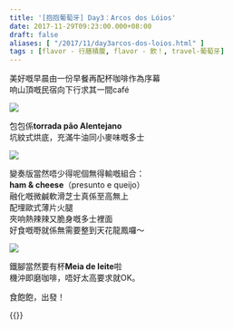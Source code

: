 ```yaml
---
title: '[抱抱葡萄牙] Day3：Arcos dos Lóios'
date: 2017-11-29T09:23:00.000+08:00
draft: false
aliases: [ "/2017/11/day3arcos-dos-loios.html" ]
tags : [flavor - 行膳積腹, flavor - 飲！, travel-葡萄牙]
---
```


美好嘅早晨由一份早餐再配杯咖啡作為序幕  
响山頂嘅民宿向下行求其一間café  

![](/images/portugal3a1.jpg)

包包係**torrada pão Alentejano**  
坑紋式烘底，充滿牛油同小麥味嘅多士  

![](/images/portugal3a2.jpg)

變奏版當然唔少得呢個無得輸嘅組合：  
**ham & cheese**（presunto e queijo）  
融化嘅微鹹軟滑芝士真係至高無上  
配埋歐式薄片火腿  
夾响熱辣辣又脆身嘅多士裡面  
好食嘅嘢就係無需要整到天花龍鳳囉～  

![](/images/portugal3a.jpg)

鐵腳當然要有杯**Meia de leite**啦  
機沖即磨咖啡，唔好太高要求就OK。  
  
  
食飽飽，出發！  
  

{{<portugal>}}  
